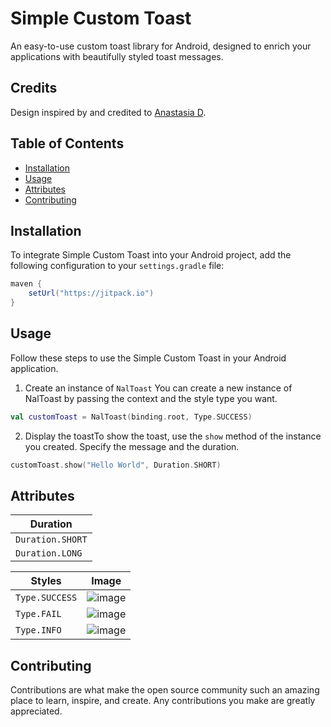 # Simple Custom Toast

An easy-to-use custom toast library for Android, designed to enrich your applications with beautifully styled toast messages.

## Credits

Design inspired by and credited to [Anastasia D](https://www.figma.com/@anastasia_d). 

## Table of Contents

- [Installation](#installation)
- [Usage](#usage)
- [Attributes](#attributes)
- [Contributing](#contributing)

## Installation

To integrate Simple Custom Toast into your Android project, add the following configuration to your `settings.gradle` file:

```gradle
maven {
    setUrl("https://jitpack.io")
}
```

## Usage
Follow these steps to use the Simple Custom Toast in your Android application.

1. Create an instance of `NalToast` You can create a new instance of NalToast by passing the context and the style type you want.
```kotlin
val customToast = NalToast(binding.root, Type.SUCCESS)
```

2. Display the toastTo show the toast, use the `show` method of the instance you created. Specify the message and the duration.
```kotlin
customToast.show("Hello World", Duration.SHORT)
```

## Attributes
Duration  |
------------- |
`Duration.SHORT`  |
`Duration.LONG`  |

Styles  | Image
------------- | -------------
`Type.SUCCESS`  | ![image](https://github.com/NallDev/Custom-Toast/assets/90769828/4f4f6f39-edfc-415e-aba7-333b4e2a9459)
`Type.FAIL`  | ![image](https://github.com/NallDev/Custom-Toast/assets/90769828/c4ce252f-ba15-457f-bdc7-f0c326ff04b4)
`Type.INFO`  | ![image](https://github.com/NallDev/Custom-Toast/assets/90769828/6ee81226-f026-46fd-8d7c-3f5a99f829ca)

## Contributing
Contributions are what make the open source community such an amazing place to learn, inspire, and create. Any contributions you make are greatly appreciated.
